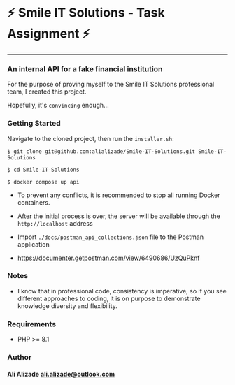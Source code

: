 # ⚡️ Smile IT Solutions - Task Assignment ⚡️

---

### An internal API for a fake financial institution

For the purpose of proving myself to the Smile IT Solutions professional team, I created this
project.

Hopefully, it's `convincing` enough...

### Getting Started

Navigate to the cloned project, then run the `installer.sh`:

    $ git clone git@github.com:alializade/Smile-IT-Solutions.git Smile-IT-Solutions 

    $ cd Smile-IT-Solutions

    $ docker compose up api

- To prevent any conflicts, it is recommended to stop all running Docker containers.


- After the initial process is over, the server will be available through the `http://localhost`
  address


- Import `./docs/postman_api_collections.json` file to the Postman application


- https://documenter.getpostman.com/view/6490686/UzQuPknf


### Notes

- I know that in professional code, consistency is imperative, so if you see different approaches to
  coding, it is on purpose to demonstrate knowledge diversity and flexibility.

### Requirements

- PHP >= 8.1

### Author

#### Ali Alizade [ali.alizade@outlook.com](mailto:ali.alizade@outlook.com)
